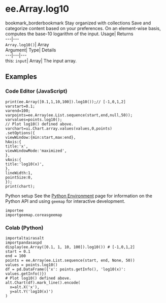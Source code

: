  
#  ee.Array.log10 
bookmark_borderbookmark Stay organized with collections  Save and categorize content based on your preferences. 
On an element-wise basis, computes the base-10 logarithm of the input. Usage| Returns  
---|---  
`Array.log10()`| Array  
Argument| Type| Details  
---|---|---  
this: `input`| Array| The input array.  
## Examples
### Code Editor (JavaScript)
```
print(ee.Array([0.1,1,10,100]).log10());// [-1,0,1,2]
varstart=0.1;
varend=100;
varpoints=ee.Array(ee.List.sequence(start,end,null,50));
varvalues=points.log10();
// Plot log10() defined above.
varchart=ui.Chart.array.values(values,0,points)
.setOptions({
viewWindow:{min:start,max:end},
hAxis:{
title:'x',
viewWindowMode:'maximized',
},
vAxis:{
title:'log10(x)',
},
lineWidth:1,
pointSize:0,
});
print(chart);
```

Python setup
See the [ Python Environment](https://developers.google.com/earth-engine/guides/python_install) page for information on the Python API and using `geemap` for interactive development.
```
importee
importgeemap.coreasgeemap
```

### Colab (Python)
```
importaltairasalt
importpandasaspd
display(ee.Array([0.1, 1, 10, 100]).log10()) # [-1,0,1,2]
start = 0.1
end = 100
points = ee.Array(ee.List.sequence(start, end, None, 50))
values = points.log10()
df = pd.DataFrame({'x': points.getInfo(), 'log10(x)': values.getInfo()})
# Plot log10() defined above.
alt.Chart(df).mark_line().encode(
  x=alt.X('x'),
  y=alt.Y('log10(x)')
)
```

